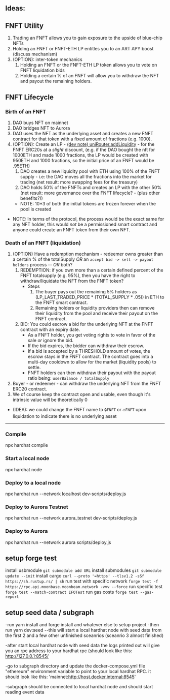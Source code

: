 ## Ideas:
## FNFT Utility
1. Trading an FNFT allows you to gain exposure to the upside of blue-chip NFTs
2. Holding an FNFT or FNFT-ETH LP entitles you to an ART APY boost (discuss mechanism)
3. (OPTION): inter-token mechanics
    1. Holding an FNFT or the FNFT-ETH LP token allows you to vote on FNFT liquidation bids
    2. Holding a certain % of an FNFT will allow you to withdraw the NFT and payout the remaining holders.
## FNFT Lifecycle
### Birth of an FNFT
1. DAO buys NFT on mainnet
2. DAO bridges NFT to Aurora
3. DAO uses the NFT as the underlying asset and creates a new FNFT contract for that token with a fixed amount of fractions (e.g. 1000).
4. (OPTION): Create an LP - [(dev note) uniRouter.addLiquidity](https://github.com/Uniswap/v2-periphery/blob/master/contracts/UniswapV2Router02.sol#L61) - for the FNFT ERC20s at a _slight_ discount, (e.g. if the DAO bought the nft for 1000ETH and made 1000 fractions, the LP would be created with 950ETH and 1000 fractions, so the initial price of an FNFT would be .95ETH)
    1. DAO creates a new liquidity pool with ETH using 100% of the FNFT supply - i.e: the DAO moves all the fractions into the market for trading (net result: more swapping fees for the treasury)
    2. DAO holds 50% of the FNFTs and creates an LP with the other 50% (net result: more governance over the FNFT lifecycle? - (plus other benefits?))
    - NOTE: 10*3 of both the initial tokens are frozen forever when the pool is created
- NOTE: In terms of the protocol, the process would be the exact same for any NFT holder, this would _not_ be a permissioned smart contract and anyone could create an FNFT token from their own NFT.


### Death of an FNFT (liquidation)
1. (OPTION) Have a redemption mechanism - redeemer owns greater than a certain % of the totalSupply *OR* an `accept bid -> sell -> payout holders` process -- *OR* both?
    1. REDEMPTION: if you own more than a certain defined percent of the FNFT totalsupply (e.g. 95%), then you have the right to withdraw/liquidate the NFT from the FNFT token?
        - Steps
            1. The buyer pays out the remaining 5% holders as (LP_LAST_TRADED_PRICE * (TOTAL_SUPPLY * .05)) in ETH to the FNFT smart contract.
            2. Remaining holders or liquidity providers then can remove their liquidity from the pool and receive their payout on the FNFT contract.
    2. BID: You could escrow a bid for the underlying NFT at the FNFT contract with an expiry date.
        - As a FNFT holder, you get voting rights to vote in favor of the sale *or* ignore the bid.
        - If the bid expires, the bidder can withdraw their escrow.
        - If a bid is accepted by a THRESHOLD amount of votes, the escrow stays in the FNFT contract. The contract goes into a multi-day cooldown to allow for the market (liquidity pools) to settle.
        - FNFT holders can then withdraw their payout with the payout ratio being: `userBalance / totalSupply`
2. Buyer - or redeemer - can withdraw the underlying NFT from the FNFT ERC20 contract.
3. We of course keep the contract open and usable, even though it's intrinsic value will be theoretically 0
- (IDEA): we could change the FNFT name to `🔒FNFT` or `🔥FNFT` upon liquidation to indicate there is no underlying asset

---
### Compile
npx hardhat compile

### Start a local node
npx hardhat node

### Deploy to a local node
npx hardhat run --network localhost dev-scripts/deploy.js

### Deploy to Aurora Testnet
npx hardhat run --network aurora_testnet dev-scripts/deploy.js

### Deploy to Aurora
npx hardhat run --network aurora scripts/deploy.js

## setup forge test
install usbmodule
`git submodule add URL`
install submodules
`git submodule update --init`
install cargo
`curl --proto '=https' --tlsv1.2 -sSf https://sh.rustup.rs/ | sh`
run test with specific network
`forge test -f https://rpc.api.moonbase.moonbeam.network -vvv --force`
run specific test
`forge test --match-contract IFOTest`
run gas costs
`forge test --gas-report`

## setup seed data / subgraph
-run yarn install and forge install and whatever else to setup project
-then run yarn dev:seed
--this will start a local hardhat node with seed data from the first 2 and a few other unfinished sceanrios (sceanrio 3 almost finished)

-after start local hardhat node with seed data the logs printed out will give you an rpc address to your hardhat rpc (should look like this: http://127.0.0.1:8545/

-go to subgraph directory and update the docker-compose.yml file "ethereum" environment variable to point to your local hardhat RPC. it should look like this: 'mainnet:http://host.docker.internal:8545'

-subgraph should be connected to local hardhat node and should start reading event data